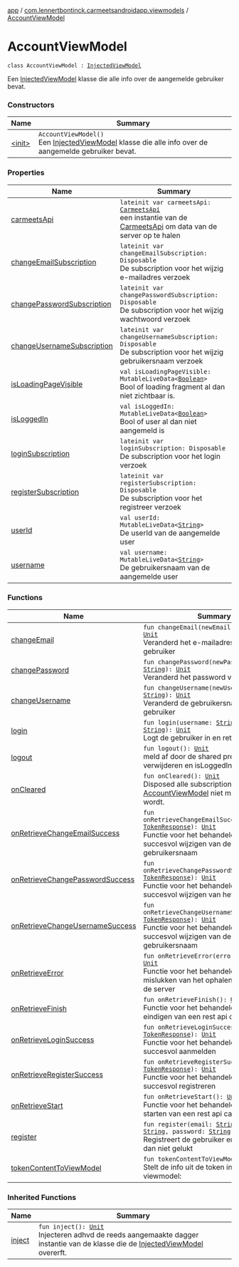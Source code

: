 [app](../../index.md) / [com.lennertbontinck.carmeetsandroidapp.viewmodels](../index.md) / [AccountViewModel](./index.md)

# AccountViewModel

`class AccountViewModel : `[`InjectedViewModel`](../../com.lennertbontinck.carmeetsandroidapp.bases/-injected-view-model/index.md)

Een [InjectedViewModel](../../com.lennertbontinck.carmeetsandroidapp.bases/-injected-view-model/index.md) klasse die alle info over de aangemelde gebruiker bevat.

### Constructors

| Name | Summary |
|---|---|
| [&lt;init&gt;](-init-.md) | `AccountViewModel()`<br>Een [InjectedViewModel](../../com.lennertbontinck.carmeetsandroidapp.bases/-injected-view-model/index.md) klasse die alle info over de aangemelde gebruiker bevat. |

### Properties

| Name | Summary |
|---|---|
| [carmeetsApi](carmeets-api.md) | `lateinit var carmeetsApi: `[`CarmeetsApi`](../../com.lennertbontinck.carmeetsandroidapp.networks/-carmeets-api/index.md)<br>een instantie van de [CarmeetsApi](../../com.lennertbontinck.carmeetsandroidapp.networks/-carmeets-api/index.md) om data van de server op te halen |
| [changeEmailSubscription](change-email-subscription.md) | `lateinit var changeEmailSubscription: Disposable`<br>De subscription voor het wijzig e-mailadres verzoek |
| [changePasswordSubscription](change-password-subscription.md) | `lateinit var changePasswordSubscription: Disposable`<br>De subscription voor het wijzig wachtwoord verzoek |
| [changeUsernameSubscription](change-username-subscription.md) | `lateinit var changeUsernameSubscription: Disposable`<br>De subscription voor het wijzig gebruikersnaam verzoek |
| [isLoadingPageVisible](is-loading-page-visible.md) | `val isLoadingPageVisible: MutableLiveData<`[`Boolean`](https://kotlinlang.org/api/latest/jvm/stdlib/kotlin/-boolean/index.html)`>`<br>Bool of loading fragment al dan niet zichtbaar is. |
| [isLoggedIn](is-logged-in.md) | `val isLoggedIn: MutableLiveData<`[`Boolean`](https://kotlinlang.org/api/latest/jvm/stdlib/kotlin/-boolean/index.html)`>`<br>Bool of user al dan niet aangemeld is |
| [loginSubscription](login-subscription.md) | `lateinit var loginSubscription: Disposable`<br>De subscription voor het login verzoek |
| [registerSubscription](register-subscription.md) | `lateinit var registerSubscription: Disposable`<br>De subscription voor het registreer verzoek |
| [userId](user-id.md) | `val userId: MutableLiveData<`[`String`](https://kotlinlang.org/api/latest/jvm/stdlib/kotlin/-string/index.html)`>`<br>De userId van de aangemelde user |
| [username](username.md) | `val username: MutableLiveData<`[`String`](https://kotlinlang.org/api/latest/jvm/stdlib/kotlin/-string/index.html)`>`<br>De gebruikersnaam van de aangemelde user |

### Functions

| Name | Summary |
|---|---|
| [changeEmail](change-email.md) | `fun changeEmail(newEmail: `[`String`](https://kotlinlang.org/api/latest/jvm/stdlib/kotlin/-string/index.html)`): `[`Unit`](https://kotlinlang.org/api/latest/jvm/stdlib/kotlin/-unit/index.html)<br>Veranderd het e-mailadres van de gebruiker |
| [changePassword](change-password.md) | `fun changePassword(newPassword: `[`String`](https://kotlinlang.org/api/latest/jvm/stdlib/kotlin/-string/index.html)`): `[`Unit`](https://kotlinlang.org/api/latest/jvm/stdlib/kotlin/-unit/index.html)<br>Veranderd het password van de gebruiker |
| [changeUsername](change-username.md) | `fun changeUsername(newUsername: `[`String`](https://kotlinlang.org/api/latest/jvm/stdlib/kotlin/-string/index.html)`): `[`Unit`](https://kotlinlang.org/api/latest/jvm/stdlib/kotlin/-unit/index.html)<br>Veranderd de gebruikersnaam van de gebruiker |
| [login](login.md) | `fun login(username: `[`String`](https://kotlinlang.org/api/latest/jvm/stdlib/kotlin/-string/index.html)`, password: `[`String`](https://kotlinlang.org/api/latest/jvm/stdlib/kotlin/-string/index.html)`): `[`Unit`](https://kotlinlang.org/api/latest/jvm/stdlib/kotlin/-unit/index.html)<br>Logt de gebruiker in en returnt token |
| [logout](logout.md) | `fun logout(): `[`Unit`](https://kotlinlang.org/api/latest/jvm/stdlib/kotlin/-unit/index.html)<br>meld af door de shared preferences te verwijderen en isLoggedIn te veranderen |
| [onCleared](on-cleared.md) | `fun onCleared(): `[`Unit`](https://kotlinlang.org/api/latest/jvm/stdlib/kotlin/-unit/index.html)<br>Disposed alle subscriptions wanneer de [AccountViewModel](./index.md) niet meer gebruikt wordt. |
| [onRetrieveChangeEmailSuccess](on-retrieve-change-email-success.md) | `fun onRetrieveChangeEmailSuccess(result: `[`TokenResponse`](../../com.lennertbontinck.carmeetsandroidapp.networks.responses/-token-response/index.md)`): `[`Unit`](https://kotlinlang.org/api/latest/jvm/stdlib/kotlin/-unit/index.html)<br>Functie voor het behandelen van het succesvol wijzigen van de gebruikersnaam |
| [onRetrieveChangePasswordSuccess](on-retrieve-change-password-success.md) | `fun onRetrieveChangePasswordSuccess(result: `[`TokenResponse`](../../com.lennertbontinck.carmeetsandroidapp.networks.responses/-token-response/index.md)`): `[`Unit`](https://kotlinlang.org/api/latest/jvm/stdlib/kotlin/-unit/index.html)<br>Functie voor het behandelen van het succesvol wijzigen van het wachtwoord |
| [onRetrieveChangeUsernameSuccess](on-retrieve-change-username-success.md) | `fun onRetrieveChangeUsernameSuccess(result: `[`TokenResponse`](../../com.lennertbontinck.carmeetsandroidapp.networks.responses/-token-response/index.md)`): `[`Unit`](https://kotlinlang.org/api/latest/jvm/stdlib/kotlin/-unit/index.html)<br>Functie voor het behandelen van het succesvol wijzigen van de gebruikersnaam |
| [onRetrieveError](on-retrieve-error.md) | `fun onRetrieveError(error: `[`Throwable`](https://kotlinlang.org/api/latest/jvm/stdlib/kotlin/-throwable/index.html)`): `[`Unit`](https://kotlinlang.org/api/latest/jvm/stdlib/kotlin/-unit/index.html)<br>Functie voor het behandelen van het mislukken van het ophalen van data van de server |
| [onRetrieveFinish](on-retrieve-finish.md) | `fun onRetrieveFinish(): `[`Unit`](https://kotlinlang.org/api/latest/jvm/stdlib/kotlin/-unit/index.html)<br>Functie voor het behandelen van het eindigen van een rest api call |
| [onRetrieveLoginSuccess](on-retrieve-login-success.md) | `fun onRetrieveLoginSuccess(result: `[`TokenResponse`](../../com.lennertbontinck.carmeetsandroidapp.networks.responses/-token-response/index.md)`): `[`Unit`](https://kotlinlang.org/api/latest/jvm/stdlib/kotlin/-unit/index.html)<br>Functie voor het behandelen van het succesvol aanmelden |
| [onRetrieveRegisterSuccess](on-retrieve-register-success.md) | `fun onRetrieveRegisterSuccess(result: `[`TokenResponse`](../../com.lennertbontinck.carmeetsandroidapp.networks.responses/-token-response/index.md)`): `[`Unit`](https://kotlinlang.org/api/latest/jvm/stdlib/kotlin/-unit/index.html)<br>Functie voor het behandelen van het succesvol registreren |
| [onRetrieveStart](on-retrieve-start.md) | `fun onRetrieveStart(): `[`Unit`](https://kotlinlang.org/api/latest/jvm/stdlib/kotlin/-unit/index.html)<br>Functie voor het behandelen van het starten van een rest api call |
| [register](register.md) | `fun register(email: `[`String`](https://kotlinlang.org/api/latest/jvm/stdlib/kotlin/-string/index.html)`, username: `[`String`](https://kotlinlang.org/api/latest/jvm/stdlib/kotlin/-string/index.html)`, password: `[`String`](https://kotlinlang.org/api/latest/jvm/stdlib/kotlin/-string/index.html)`): `[`Unit`](https://kotlinlang.org/api/latest/jvm/stdlib/kotlin/-unit/index.html)<br>Registreert de gebruiker en returnt of al dan niet gelukt |
| [tokenContentToViewModel](token-content-to-view-model.md) | `fun tokenContentToViewModel(): `[`Unit`](https://kotlinlang.org/api/latest/jvm/stdlib/kotlin/-unit/index.html)<br>Stelt de info uit de token in op deze viewmodel: |

### Inherited Functions

| Name | Summary |
|---|---|
| [inject](../../com.lennertbontinck.carmeetsandroidapp.bases/-injected-view-model/inject.md) | `fun inject(): `[`Unit`](https://kotlinlang.org/api/latest/jvm/stdlib/kotlin/-unit/index.html)<br>Injecteren adhvd de reeds aangemaakte dagger instantie van de klasse die de [InjectedViewModel](../../com.lennertbontinck.carmeetsandroidapp.bases/-injected-view-model/index.md) overerft. |
